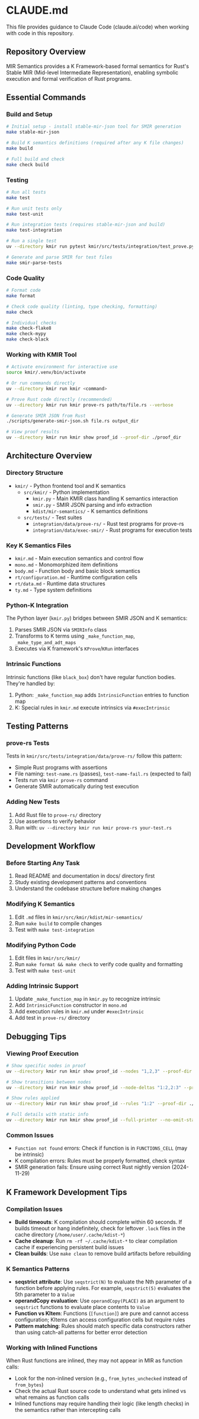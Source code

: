 # CLAUDE.md

This file provides guidance to Claude Code (claude.ai/code) when working with code in this repository.

## Repository Overview

MIR Semantics provides a K Framework-based formal semantics for Rust's Stable MIR (Mid-level Intermediate Representation), enabling symbolic execution and formal verification of Rust programs.

## Essential Commands

### Build and Setup
```bash
# Initial setup - install stable-mir-json tool for SMIR generation
make stable-mir-json

# Build K semantics definitions (required after any K file changes)
make build

# Full build and check
make check build
```

### Testing
```bash
# Run all tests
make test

# Run unit tests only
make test-unit

# Run integration tests (requires stable-mir-json and build)
make test-integration

# Run a single test
uv --directory kmir run pytest kmir/src/tests/integration/test_prove.py::test_prove_rs -k "test_name"

# Generate and parse SMIR for test files
make smir-parse-tests
```

### Code Quality
```bash
# Format code
make format

# Check code quality (linting, type checking, formatting)
make check

# Individual checks
make check-flake8
make check-mypy
make check-black
```

### Working with KMIR Tool
```bash
# Activate environment for interactive use
source kmir/.venv/bin/activate

# Or run commands directly
uv --directory kmir run kmir <command>

# Prove Rust code directly (recommended)
uv --directory kmir run kmir prove-rs path/to/file.rs --verbose

# Generate SMIR JSON from Rust
./scripts/generate-smir-json.sh file.rs output_dir

# View proof results
uv --directory kmir run kmir show proof_id --proof-dir ./proof_dir
```

## Architecture Overview

### Directory Structure
- `kmir/` - Python frontend tool and K semantics
  - `src/kmir/` - Python implementation
    - `kmir.py` - Main KMIR class handling K semantics interaction
    - `smir.py` - SMIR JSON parsing and info extraction
    - `kdist/mir-semantics/` - K semantics definitions
  - `src/tests/` - Test suites
    - `integration/data/prove-rs/` - Rust test programs for prove-rs
    - `integration/data/exec-smir/` - Rust programs for execution tests

### Key K Semantics Files
- `kmir.md` - Main execution semantics and control flow
- `mono.md` - Monomorphized item definitions  
- `body.md` - Function body and basic block semantics
- `rt/configuration.md` - Runtime configuration cells
- `rt/data.md` - Runtime data structures
- `ty.md` - Type system definitions

### Python-K Integration
The Python layer (`kmir.py`) bridges between SMIR JSON and K semantics:
1. Parses SMIR JSON via `SMIRInfo` class
2. Transforms to K terms using `_make_function_map`, `_make_type_and_adt_maps`
3. Executes via K framework's `KProve`/`KRun` interfaces

### Intrinsic Functions
Intrinsic functions (like `black_box`) don't have regular function bodies. They're handled by:
1. Python: `_make_function_map` adds `IntrinsicFunction` entries to function map
2. K: Special rules in `kmir.md` execute intrinsics via `#execIntrinsic`

## Testing Patterns

### prove-rs Tests
Tests in `kmir/src/tests/integration/data/prove-rs/` follow this pattern:
- Simple Rust programs with assertions
- File naming: `test-name.rs` (passes), `test-name-fail.rs` (expected to fail)
- Tests run via `kmir prove-rs` command
- Generate SMIR automatically during test execution

### Adding New Tests
1. Add Rust file to `prove-rs/` directory
2. Use assertions to verify behavior
3. Run with: `uv --directory kmir run kmir prove-rs your-test.rs`

## Development Workflow

### Before Starting Any Task
1. Read README and documentation in docs/ directory first
2. Study existing development patterns and conventions
3. Understand the codebase structure before making changes

### Modifying K Semantics
1. Edit `.md` files in `kmir/src/kmir/kdist/mir-semantics/`
2. Run `make build` to compile changes
3. Test with `make test-integration`

### Modifying Python Code
1. Edit files in `kmir/src/kmir/`
2. Run `make format && make check` to verify code quality and formatting
3. Test with `make test-unit`

### Adding Intrinsic Support
1. Update `_make_function_map` in `kmir.py` to recognize intrinsic
2. Add `IntrinsicFunction` constructor in `mono.md`
3. Add execution rules in `kmir.md` under `#execIntrinsic`
4. Add test in `prove-rs/` directory

## Debugging Tips

### Viewing Proof Execution
```bash
# Show specific nodes in proof
uv --directory kmir run kmir show proof_id --nodes "1,2,3" --proof-dir ./proof_dir

# Show transitions between nodes
uv --directory kmir run kmir show proof_id --node-deltas "1:2,2:3" --proof-dir ./proof_dir

# Show rules applied
uv --directory kmir run kmir show proof_id --rules "1:2" --proof-dir ./proof_dir

# Full details with static info
uv --directory kmir run kmir show proof_id --full-printer --no-omit-static-info --proof-dir ./proof_dir
```

### Common Issues
- `Function not found` errors: Check if function is in `FUNCTIONS_CELL` (may be intrinsic)
- K compilation errors: Rules must be properly formatted, check syntax
- SMIR generation fails: Ensure using correct Rust nightly version (2024-11-29)

## K Framework Development Tips

### Compilation Issues
- **Build timeouts**: K compilation should complete within 60 seconds. If builds timeout or hang indefinitely, check for leftover `.lock` files in the cache directory (`/home/user/.cache/kdist-*`)
- **Cache cleanup**: Run `rm -rf ~/.cache/kdist-*` to clear compilation cache if experiencing persistent build issues
- **Clean builds**: Use `make clean` to remove build artifacts before rebuilding

### K Semantics Patterns
- **seqstrict attribute**: Use `seqstrict(N)` to evaluate the Nth parameter of a function before applying rules. For example, `seqstrict(5)` evaluates the 5th parameter to a `Value`
- **operandCopy evaluation**: Use `operandCopy(PLACE)` as an argument to `seqstrict` functions to evaluate place contents to `Value`
- **Function vs KItem**: Functions (`[function]`) are pure and cannot access configuration; KItems can access configuration cells but require rules
- **Pattern matching**: Rules should match specific data constructors rather than using catch-all patterns for better error detection

### Working with Inlined Functions
When Rust functions are inlined, they may not appear in MIR as function calls:
- Look for the non-inlined version (e.g., `from_bytes_unchecked` instead of `from_bytes`)
- Check the actual Rust source code to understand what gets inlined vs what remains as function calls
- Inlined functions may require handling their logic (like length checks) in the semantics rather than intercepting calls